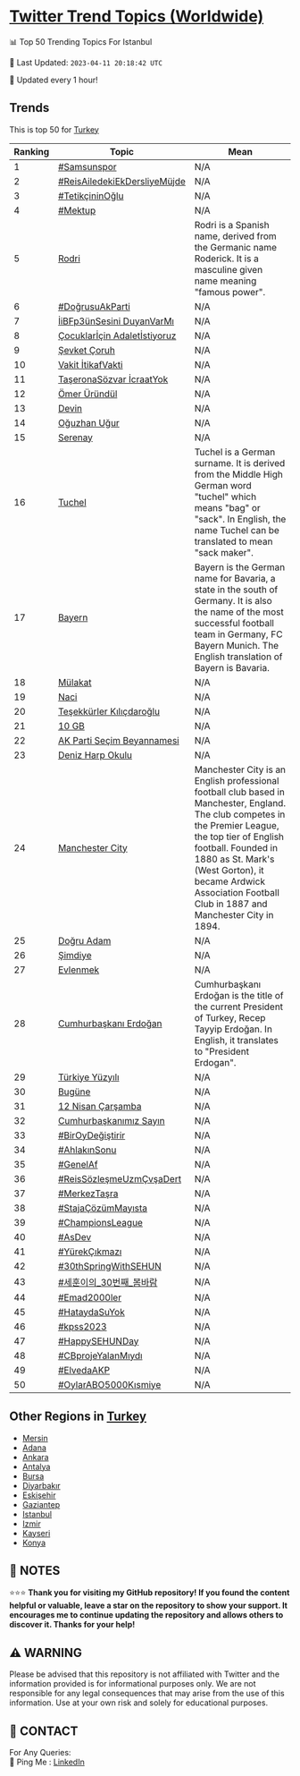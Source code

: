 [Twitter Trend Topics (Worldwide)](https://github.com/ErcinDedeoglu/Twitter-Trend-Topics)
==========


📊 Top 50 Trending Topics For Istanbul

📆 Last Updated: `2023-04-11 20:18:42 UTC`

🔧 Updated every 1 hour!


## Trends

This is top 50 for [Turkey](</Turkey>)

| Ranking | Topic | Mean |
| ------- | ------------ | ------------ |
| 1 | [#Samsunspor](http://twitter.com/search?q=%23Samsunspor) | N/A |
| 2 | [#ReisAiledekiEkDersliyeMüjde](http://twitter.com/search?q=%23ReisAiledekiEkDersliyeM%c3%bcjde) | N/A |
| 3 | [#TetikçininOğlu](http://twitter.com/search?q=%23Tetik%c3%a7ininO%c4%9flu) | N/A |
| 4 | [#Mektup](http://twitter.com/search?q=%23Mektup) | N/A |
| 5 | [Rodri](http://twitter.com/search?q=Rodri) | Rodri is a Spanish name, derived from the Germanic name Roderick. It is a masculine given name meaning "famous power". |
| 6 | [#DoğrusuAkParti](http://twitter.com/search?q=%23Do%c4%9frusuAkParti) | N/A |
| 7 | [İiBFp3ünSesini DuyanVarMı](http://twitter.com/search?q=%c4%b0iBFp3%c3%bcnSesini+DuyanVarM%c4%b1) | N/A |
| 8 | [Çocuklarİçin Adaletİstiyoruz](http://twitter.com/search?q=%c3%87ocuklar%c4%b0%c3%a7in+Adalet%c4%b0stiyoruz) | N/A |
| 9 | [Şevket Çoruh](http://twitter.com/search?q=%c5%9eevket+%c3%87oruh) | N/A |
| 10 | [Vakit İtikafVakti](http://twitter.com/search?q=Vakit+%c4%b0tikafVakti) | N/A |
| 11 | [TaşeronaSözvar İcraatYok](http://twitter.com/search?q=Ta%c5%9feronaS%c3%b6zvar+%c4%b0craatYok) | N/A |
| 12 | [Ömer Üründül](http://twitter.com/search?q=%c3%96mer+%c3%9cr%c3%bcnd%c3%bcl) | N/A |
| 13 | [Devin](http://twitter.com/search?q=Devin) | N/A |
| 14 | [Oğuzhan Uğur](http://twitter.com/search?q=O%c4%9fuzhan+U%c4%9fur) | N/A |
| 15 | [Serenay](http://twitter.com/search?q=Serenay) | N/A |
| 16 | [Tuchel](http://twitter.com/search?q=Tuchel) | Tuchel is a German surname. It is derived from the Middle High German word "tuchel" which means "bag" or "sack". In English, the name Tuchel can be translated to mean "sack maker". |
| 17 | [Bayern](http://twitter.com/search?q=Bayern) | Bayern is the German name for Bavaria, a state in the south of Germany. It is also the name of the most successful football team in Germany, FC Bayern Munich. The English translation of Bayern is Bavaria. |
| 18 | [Mülakat](http://twitter.com/search?q=M%c3%bclakat) | N/A |
| 19 | [Naci](http://twitter.com/search?q=Naci) | N/A |
| 20 | [Teşekkürler Kılıçdaroğlu](http://twitter.com/search?q=Te%c5%9fekk%c3%bcrler+K%c4%b1l%c4%b1%c3%a7daro%c4%9flu) | N/A |
| 21 | [10 GB](http://twitter.com/search?q=10+GB) | N/A |
| 22 | [AK Parti Seçim Beyannamesi](http://twitter.com/search?q=AK+Parti+Se%c3%a7im+Beyannamesi) | N/A |
| 23 | [Deniz Harp Okulu](http://twitter.com/search?q=Deniz+Harp+Okulu) | N/A |
| 24 | [Manchester City](http://twitter.com/search?q=Manchester+City) | Manchester City is an English professional football club based in Manchester, England. The club competes in the Premier League, the top tier of English football. Founded in 1880 as St. Mark's (West Gorton), it became Ardwick Association Football Club in 1887 and Manchester City in 1894. |
| 25 | [Doğru Adam](http://twitter.com/search?q=Do%c4%9fru+Adam) | N/A |
| 26 | [Şimdiye](http://twitter.com/search?q=%c5%9eimdiye) | N/A |
| 27 | [Evlenmek](http://twitter.com/search?q=Evlenmek) | N/A |
| 28 | [Cumhurbaşkanı Erdoğan](http://twitter.com/search?q=Cumhurba%c5%9fkan%c4%b1+Erdo%c4%9fan) | Cumhurbaşkanı Erdoğan is the title of the current President of Turkey, Recep Tayyip Erdoğan. In English, it translates to "President Erdogan". |
| 29 | [Türkiye Yüzyılı](http://twitter.com/search?q=T%c3%bcrkiye+Y%c3%bczy%c4%b1l%c4%b1) | N/A |
| 30 | [Bugüne](http://twitter.com/search?q=Bug%c3%bcne) | N/A |
| 31 | [12 Nisan Çarşamba](http://twitter.com/search?q=12+Nisan+%c3%87ar%c5%9famba) | N/A |
| 32 | [Cumhurbaşkanımız Sayın](http://twitter.com/search?q=Cumhurba%c5%9fkan%c4%b1m%c4%b1z+Say%c4%b1n) | N/A |
| 33 | [#BirOyDeğiştirir](http://twitter.com/search?q=%23BirOyDe%c4%9fi%c5%9ftirir) | N/A |
| 34 | [#AhlakınSonu](http://twitter.com/search?q=%23Ahlak%c4%b1nSonu) | N/A |
| 35 | [#GenelAf](http://twitter.com/search?q=%23GenelAf) | N/A |
| 36 | [#ReisSözleşmeUzmÇvşaDert](http://twitter.com/search?q=%23ReisS%c3%b6zle%c5%9fmeUzm%c3%87v%c5%9faDert) | N/A |
| 37 | [#MerkezTaşra](http://twitter.com/search?q=%23MerkezTa%c5%9fra) | N/A |
| 38 | [#StajaÇözümMayısta](http://twitter.com/search?q=%23Staja%c3%87%c3%b6z%c3%bcmMay%c4%b1sta) | N/A |
| 39 | [#ChampionsLeague](http://twitter.com/search?q=%23ChampionsLeague) | N/A |
| 40 | [#AsDev](http://twitter.com/search?q=%23AsDev) | N/A |
| 41 | [#YürekÇıkmazı](http://twitter.com/search?q=%23Y%c3%bcrek%c3%87%c4%b1kmaz%c4%b1) | N/A |
| 42 | [#30thSpringWithSEHUN](http://twitter.com/search?q=%2330thSpringWithSEHUN) | N/A |
| 43 | [#세훈이의_30번째_봄바람](http://twitter.com/search?q=%23%ec%84%b8%ed%9b%88%ec%9d%b4%ec%9d%98_30%eb%b2%88%ec%a7%b8_%eb%b4%84%eb%b0%94%eb%9e%8c) | N/A |
| 44 | [#Emad2000ler](http://twitter.com/search?q=%23Emad2000ler) | N/A |
| 45 | [#HataydaSuYok](http://twitter.com/search?q=%23HataydaSuYok) | N/A |
| 46 | [#kpss2023](http://twitter.com/search?q=%23kpss2023) | N/A |
| 47 | [#HappySEHUNDay](http://twitter.com/search?q=%23HappySEHUNDay) | N/A |
| 48 | [#CBprojeYalanMıydı](http://twitter.com/search?q=%23CBprojeYalanM%c4%b1yd%c4%b1) | N/A |
| 49 | [#ElvedaAKP](http://twitter.com/search?q=%23ElvedaAKP) | N/A |
| 50 | [#OylarABO5000Kısmiye](http://twitter.com/search?q=%23OylarABO5000K%c4%b1smiye) | N/A |



## Other Regions in [Turkey](</Turkey>)

* [Mersin](</Turkey/Mersin.md>)
* [Adana](</Turkey/Adana.md>)
* [Ankara](</Turkey/Ankara.md>)
* [Antalya](</Turkey/Antalya.md>)
* [Bursa](</Turkey/Bursa.md>)
* [Diyarbakır](</Turkey/Diyarbakır.md>)
* [Eskişehir](</Turkey/Eskişehir.md>)
* [Gaziantep](</Turkey/Gaziantep.md>)
* [Istanbul](</Turkey/Istanbul.md>)
* [Izmir](</Turkey/Izmir.md>)
* [Kayseri](</Turkey/Kayseri.md>)
* [Konya](</Turkey/Konya.md>)



## 📝 NOTES

⭐⭐⭐ **Thank you for visiting my GitHub repository! If you found the content helpful or valuable, leave a star on the repository to show your support. It encourages me to continue updating the repository and allows others to discover it. Thanks for your help!**


## ⚠️ WARNING

Please be advised that this repository is not affiliated with Twitter and the information provided is for informational purposes only. We are not responsible for any legal consequences that may arise from the use of this information. Use at your own risk and solely for educational purposes.


## 📨 CONTACT

 For Any Queries:  
            🏓 Ping Me : [LinkedIn](https://www.linkedin.com/in/ercindedeoglu/)
